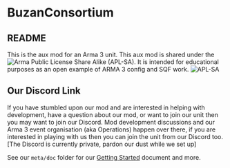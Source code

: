 # BuzanConsortium
## README

This is the aux mod for an Arma 3 unit. This aux mod is shared under the ![Arma Public License Share Alike (APL-SA)](https://www.bohemia.net/community/licenses/arma-public-license-share-alike). It is intended for educational purposes as an open example of ARMA 3 config and SQF work.
![APL-SA](https://github.com/user-attachments/assets/408449e4-7970-4d17-858c-4ff6d5774f67)

## Our Discord Link
If you have stumbled upon our mod and are interested in helping with development, have a question about our mod, or want to join our unit then you may want to join our Discord.
Mod development discussions and our Arma 3 event organisation (aka Operations) happen over there, if you are interested in playing with us then you can join the unit from our Discord too.
[The Discord is currently private, pardon our dust while we set up]

See our `meta/doc` folder for our [Getting Started](meta/doc/Getting_Started.md) document and more.
